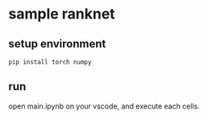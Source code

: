# sample ranknet

## setup environment

```shell
pip install torch numpy
```

## run

open main.ipynb on your vscode, and execute each cells.
